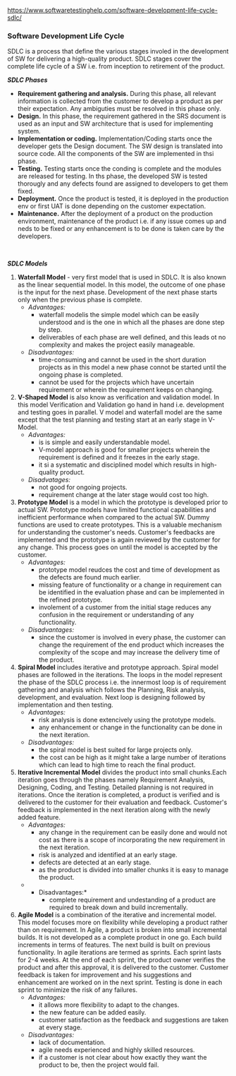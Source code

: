 https://www.softwaretestinghelp.com/software-development-life-cycle-sdlc/

### Software Development Life Cycle
SDLC is a process that define the various stages involed in the development of SW for delivering a high-quality product. SDLC stages cover the complete life cycle of a SW i.e. from inception to retirement of the product.

***SDLC Phases***
- **Requirement gathering and analysis.** During this phase, all relevant information is collected from the customer to develop a product as per their expectation. Any ambiguties must be resolved in this phase only.
- **Design.** In this phase, the requirement gathered in the SRS document is used as an input and SW architecture that is used for implementing system.
- **Implementation or coding.** Implementation/Coding starts once the developer gets the Design document. The SW design is translated into source code. All the components of the SW are implemented in thsi phase.
- **Testing.** Testing starts once the conding is complete and the modules are released for testing. In ths phase, the developed SW is tested thorougly and any defects found are assigned to developers to get them fixed.
- **Deployment.** Once the product is tested, it is deployed in the production env or first UAT is done depending on the customer expectation.
- **Maintenance.** After the deployment of a product on the production environment, maintenance of the product i.e. if any issue comes up and neds to be fixed or any enhancement is to be done is taken care by the developers.

<br>

***SDLC Models***
1. **Waterfall Model** - very first model that is used in SDLC. It is also known as the linear sequential model. In this model, the outcome of one phase is the input for the next phase. Development of the next phase starts only when the previous phase is complete.
    - *Advantages:*
        - waterfall modelis the simple model which can be easily understood and is the one in which all the phases are done step by step.
        - deliverables of each phase are well defined, and this leads ot no complexity and makes the project easily manageable.
    - *Disadvantages:*
        - time-consuming and cannot be used in the short duration projects as in this model a new phase connot be started until the ongoing phase is completed.
        - cannot be used for the projects which have uncertain requirement or wherein the requirement keeps on changing.
2. **V-Shaped Model** is also know as verification and validation model. In this model Verification and Validation go hand in hand i.e. development and testing goes in parallel. V model and waterfall model are the same except that the test planning and testing start at an early stage in V-Model.
    - *Advantages:*
        - is is simple and easily understandable model.
        - V-model approach is good for smaller projects wherein the requirement is defined and it freezes in the early stage.
        - it si a systematic and disciplined model which results in high-quality product.
    - *Disadvatages:*
        - not good for ongoing projects.
        - requirement change at the later stage would cost too high.
3. **Prototype Model** is a model in which the prototype is developed prior to actual SW. Prototype models have limited functional capabilities and inefficient performance when compared to the actual SW. Dummy functions are used to create prototypes. This is a valuable mechanism for understanding the customer's needs. Customer's feedbacks are implemented and the prototype is again reviewed by the customer for any change. This process goes on until the model is accepted by the customer.
    - *Advantages:*
        - prototype model reudces the cost and time of development as the defects are found much earlier.
        - missing feature of functionality or a change in requirement can be identified in the evaluation phase and can be implemented in the refined prototype.
        - involement of a customer from the initial stage reduces any confusion in the requirement or understanding of any functionality.
    - *Disadvantages:*
        - since the customer is involved in every phase, the customer can change the requirement of the end product which increases the complexity of the scope and may increase the delivery time of the product.
4. **Spiral Model** includes iterative and prototype approach. Spiral model phases are followed in the iterations. The loops in the model represent the phase of the SDLC process i.e. the innermost loop is of requirement gathering and analysis which follows the Planning, Risk analysis, development, and evaluation. Next loop is designing followed by implementation and then testing.
    - *Advantages:*
        - risk analysis is done extencively using the prototype models.
        - any enhancement or change in the functionality can be done in the next iteration.
    - *Disadvantages:*
        - the spiral model is best suited for large projects only.
        - the cost can be high as it might take a large number of iterations which can lead to high time to reach the final product.
5. **Iterative Incremental Model** divides the product into small chunks.Each iteration goes through the phases namely Requirement Analysis, Designing, Coding, and Testing. Detailed planning is not required in iterations. Once the iteration is completed, a product is verified and is delivered to the customer for their evaluation and feedback. Customer's feedback is implemented in the next iteration along with the newly added feature.
    - *Advantages:*
        - any change in the requirement can  be easily done and would not cost as there is a scope of incorporating the new requirement in the next iteration.
        - risk is analyzed and identified at an early stage.
        - defects are detected at an early stage.
        - as the product is divided into smaller chunks it is easy to manage the product.
    - * Disadvantages:*
        - complete requirement and undestanding of a product are required to break down and build incrementally.
6. **Agile Model** is a combination of the iterative and incremental model. This model focuses more on flexibility while developing a product rather than on requirement. In Agile, a product is broken into small incremental builds. It is not developed as a complete product in one go. Each build increments in terms of features. The next build is built on previous functionality. In agile iterations are termed as sprints. Each sprint lasts for 2-4 weeks. At the end of each sprint, the product owner verifies the product and after this approval, it is delivered to the customer. Customer feedback is taken for improvement and his suggestions and enhancement are worked on in the next sprint. Testing is done in each sprint to minimize the risk of any failures.
    - *Advantages:*
        - it allows more flexibility to adapt to the changes.
        - the new feature can be added easily.
        - customer satisfaction as the feedback and suggestions are taken at every stage.
    - *Disadvantages:* 
        - lack of documentation.
        - agile needs experienced and highly skilled resources.
        - if a customer is not clear about how exactly they want the product to be, then the project would fail.
